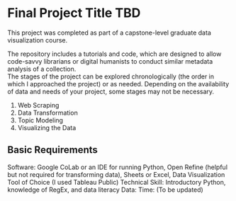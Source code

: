 # Final Project Title TBD

This project was completed as part of a capstone-level graduate data visualization course.  

The repository includes a tutorials and code, which are designed to allow code-savvy librarians or digital humanists to conduct similar metadata analysis of a collection.  
The stages of the project can be explored chronologically (the order in which I approached the project) or as needed.  Depending on the availability of data and needs of your project, some stages may not be necessary.

1. Web Scraping
2. Data Transformation
3. Topic Modeling
4. Visualizing the Data

## Basic Requirements
Software: Google CoLab or an IDE for running Python, Open Refine (helpful but not required for transforming data), Sheets or Excel, Data Visualization Tool of Choice (I used Tableau Public)
Technical Skill: Introductory Python, knowledge of RegEx, and data literacy
Data: 
Time: (To be updated)
